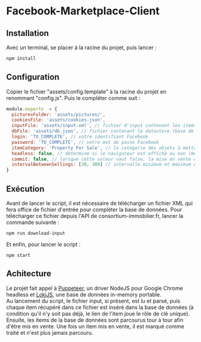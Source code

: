 # Facebook-Marketplace-Client

## Installation
Avec un terminal, se placer à la racine du projet, puis lancer :
```bash
npm install
```

## Configuration
Copier le fichier "assets/config.template" à la racine du projet en renommant "config.js". Puis le compléter comme suit :
```javascript
module.exports  = {
  picturesFolder: 'assets/pictures/',
  cookiesFile: 'assets/cookies.json',
  inputFile: 'assets/input.xml', // fichier d'input contenant les items à mettre en vente
  dbFile: 'assets/db.json', // fichier contenant le datastore (base de données portable) du projet
  login: 'TO_COMPLETE', // votre identifiant Facebook
  password: 'TO_COMPLETE', // votre mot de passe Facebook
  itemCategory: 'Property For Sale', // la catégorie des objets à mettre en vente (doit être en anglais)
  headless: false, // détermine si le navigateur est affiché ou non (mettre à true si vous voulez voir ce qu'il se passe pendant l'exécution du script)
  commit: false, // lorsque cette valeur vaut false, la mise en vente est simplement simulée, mettre à true si vous souhaitez réellement mettre les items en vente
  intervalBetweenSellings: [30, 300] // intervalle minimum et maximum en secondes entre chaque vente
}
```

## Exécution
Avant de lancer le script, il est nécessaire de télécharger un fichier XML qui fera office de fichier d'entrée pour compléter la base de données. Pour télécharger ce fichier depuis l'API de consortium-immobilier.fr, lancer la commande suivante :
```
npm run download-input
```
Et enfin, pour lancer le script :
```
npm start
```
## Achitecture
Le projet fait appel à [Puppeteer](https://github.com/GoogleChrome/puppeteer), un driver NodeJS pour Google Chrome headless et [LokiJS](http://lokijs.org), une base de données in-memory portable.  
Au lancement du script, le fichier input, si présent, est lu et parsé, puis chaque item récupéré dans ce fichier est inséré dans la base de données (à condition qu'il n'y soit pas déjà, le lien de l'item joue le rôle de clé unique). Ensuite, les items de la base de données sont parcourus tour à tour afin d'être mis en vente. Une fois un item mis en vente, il est marqué comme traité et n'est plus jamais parcouru.
